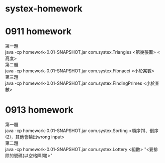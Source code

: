# systex-homework

# 0911 homework
第一題  
java -cp homework-0.01-SNAPSHOT.jar com.systex.Triangles <第幾張圖> <高度>  
第二題  
java -cp homework-0.01-SNAPSHOT.jar com.systex.Fibnacci <小於某數>  
第三題  
java -cp homework-0.01-SNAPSHOT.jar com.systex.FindingPrimes <小於某數>  

# 0913 homework
第一題  
java -cp homework-0.01-SNAPSHOT.jar com.systex.Sorting <順序(1)、倒序(2)，其他會輸出wrong input>  
第二題  
java -cp homework-0.01-SNAPSHOT.jar com.systex.Lottery <組數> "<要排除的號碼(以空格隔開)>"  
